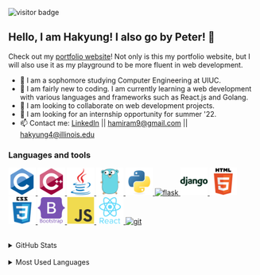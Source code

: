 ![visitor badge](https://visitor-badge.glitch.me/badge?page_id=hakyung4.visitor-badge)

## Hello, I am Hakyung! I also go by Peter! 👋

Check out my [portfolio website](https://hakyung4.github.io/personal-website/)! Not only is this my portfolio website, but I will also use it as my playground to be more fluent in web development.

- 🏫 I am a sophomore studying Computer Engineering at UIUC. 
- 🌱 I am fairly new to coding. I am currently learning a web development with various languages and frameworks such as React.js and Golang.
- 👯 I am looking to collaborate on web development projects.
- 🤔 I am looking for an internship opportunity for summer '22.
- 📫 Contact me: [LinkedIn](https://www.linkedin.com/in/hakyung-peter-yun-3204061b8/) || [hamiram9@gmail.com](mailto:hamiram9@gmail.com) || [hakyung4@illinois.edu](mailto:hakyung4@illinois.edu)

### Languages and tools

<p align="left"> 
<a href="https://www.cprogramming.com/" target="_blank" rel="noreferrer"> <img src="https://raw.githubusercontent.com/devicons/devicon/master/icons/c/c-original.svg" alt="c" height="55em"/> </a> 
<a href="https://www.w3schools.com/cpp/" target="_blank" rel="noreferrer"> <img src="https://raw.githubusercontent.com/devicons/devicon/master/icons/cplusplus/cplusplus-original.svg" alt="cplusplus" height="55em"/> </a>
<a href="https://www.java.com" target="_blank" rel="noreferrer"> <img src="https://raw.githubusercontent.com/devicons/devicon/master/icons/java/java-original.svg" alt="java" height="55em"/> </a> 
<a href="https://golang.org" target="_blank" rel="noreferrer"> <img src="https://raw.githubusercontent.com/devicons/devicon/master/icons/go/go-original.svg" alt="go" height="55em"/> </a>
<a href="https://www.python.org" target="_blank" rel="noreferrer"> <img src="https://raw.githubusercontent.com/devicons/devicon/master/icons/python/python-original.svg" alt="python" height="55em"/> </a> 
<a href="https://flask.palletsprojects.com/" target="_blank" rel="noreferrer"> <img src="https://www.vectorlogo.zone/logos/pocoo_flask/pocoo_flask-icon.svg" alt="flask" height="55em"/> </a>
<a href="https://www.djangoproject.com/" target="_blank" rel="noreferrer"> <img src="https://raw.githubusercontent.com/github/explore/80688e429a7d4ef2fca1e82350fe8e3517d3494d/topics/django/django.png" alt="django" height="55em"/> </a>
<a href="https://www.w3.org/html/" target="_blank" rel="noreferrer"> <img src="https://raw.githubusercontent.com/devicons/devicon/master/icons/html5/html5-original-wordmark.svg" alt="html5" height="55em"/> </a> 
<a href="https://www.w3schools.com/css/" target="_blank" rel="noreferrer"> <img src="https://raw.githubusercontent.com/devicons/devicon/master/icons/css3/css3-original-wordmark.svg" alt="css3" height="55em"/> </a>
 <a href="https://getbootstrap.com" target="_blank" rel="noreferrer"> <img src="https://raw.githubusercontent.com/devicons/devicon/master/icons/bootstrap/bootstrap-plain-wordmark.svg" alt="bootstrap" height="55em"/> </a>
<a href="https://developer.mozilla.org/en-US/docs/Web/JavaScript" target="_blank" rel="noreferrer"> <img src="https://raw.githubusercontent.com/devicons/devicon/master/icons/javascript/javascript-original.svg" alt="javascript" height="55em"/> </a> 
<a href="https://reactjs.org/" target="_blank" rel="noreferrer"> <img src="https://raw.githubusercontent.com/devicons/devicon/master/icons/react/react-original-wordmark.svg" alt="react" height="55em"/> </a>
<a href="https://git-scm.com/" target="_blank" rel="noreferrer"> <img src="https://www.vectorlogo.zone/logos/git-scm/git-scm-icon.svg" alt="git" height="55em"/> </a> 
</p>
<br>

<details>
  <summary> GitHub Stats </summary>
  
  <img src="https://github-readme-stats.vercel.app/api?username=hakyung4&count_private=true&&show_icons=true&theme=dracula&hide_border=true" alt="github stats picture"/>
</details>
<br>

<details>
  <summary> Most Used Languages </summary>
<img src="https://github-readme-stats.vercel.app/api/top-langs/?username=hakyung4&hide=Jupyter Notebook&langs_count=10" alt="language stats" />
</details>
